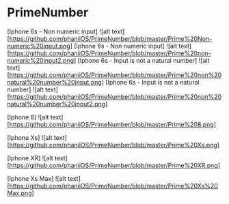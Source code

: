 # PrimeNumber

[Iphone 6s - Non numeric input] ![alt text] [https://github.com/phaniiOS/PrimeNumber/blob/master/Prime%20Non-numeric%20input.png]
[Iphone 6s - Non numeric input] ![alt text] [https://github.com/phaniiOS/PrimeNumber/blob/master/Prime%20non-numeric%20input2.png]
[Iphone 6s - Input is not a natural number] ![alt text] [https://github.com/phaniiOS/PrimeNumber/blob/master/Prime%20non%20natural%20number%20input.png]
[Iphone 6s - Input is not a natural number] ![alt text] [https://github.com/phaniiOS/PrimeNumber/blob/master/Prime%20non%20natural%20number%20input2.png]

[Iphone 8] ![alt text] [https://github.com/phaniiOS/PrimeNumber/blob/master/Prime%208.png]

[Iphone Xs] ![alt text] [https://github.com/phaniiOS/PrimeNumber/blob/master/Prime%20Xs.png]

[Iphone XR] ![alt text] [https://github.com/phaniiOS/PrimeNumber/blob/master/Prime%20XR.png]

[Iphone Xs Max] ![alt text] [https://github.com/phaniiOS/PrimeNumber/blob/master/Prime%20Xs%20Max.png]

